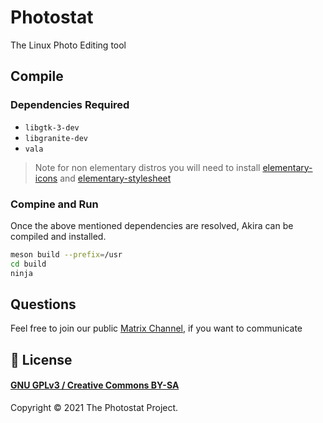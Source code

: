 # Photostat
The Linux Photo Editing tool

## Compile
### Dependencies Required
- `libgtk-3-dev`
- `libgranite-dev`
- `vala`
> Note for non elementary distros you will need to install [elementary-icons](https://github.com/elementary/icons) and [elementary-stylesheet](https://github.com/elementary/stylesheet)

### Compine and Run
Once the above mentioned dependencies are resolved, Akira can be compiled and installed.
```sh
meson build --prefix=/usr
cd build
ninja
```

## Questions
Feel free to join our public [Matrix Channel](https://app.element.io/#/room/#photostat:matrix.org), if you want to communicate

## 📜 License
#### [GNU GPLv3 / Creative Commons BY-SA](./COPYING)

Copyright © 2021 The Photostat Project.
